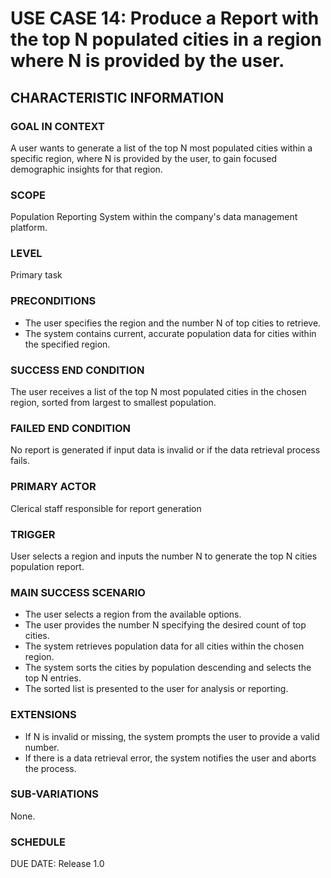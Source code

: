 # USE CASE 14: Produce a Report with the top N populated cities in a region where N is provided by the user.

## CHARACTERISTIC INFORMATION

### GOAL IN CONTEXT

A user wants to generate a list of the top N most populated cities within a specific region, where N is provided by the user, to gain focused demographic insights for that region.

### SCOPE

Population Reporting System within the company's data management platform.

### LEVEL

Primary task

### PRECONDITIONS

- The user specifies the region and the number N of top cities to retrieve.
- The system contains current, accurate population data for cities within the specified region.

### SUCCESS END CONDITION

The user receives a list of the top N most populated cities in the chosen region, sorted from largest to smallest population.

### FAILED END CONDITION

No report is generated if input data is invalid or if the data retrieval process fails.

### PRIMARY ACTOR

Clerical staff responsible for report generation

### TRIGGER

User selects a region and inputs the number N to generate the top N cities population report.

### MAIN SUCCESS SCENARIO

- The user selects a region from the available options.
- The user provides the number N specifying the desired count of top cities.
- The system retrieves population data for all cities within the chosen region.
- The system sorts the cities by population descending and selects the top N entries.
- The sorted list is presented to the user for analysis or reporting.

### EXTENSIONS

- If N is invalid or missing, the system prompts the user to provide a valid number.
- If there is a data retrieval error, the system notifies the user and aborts the process.

### SUB-VARIATIONS

None.

### SCHEDULE

DUE DATE: Release 1.0
